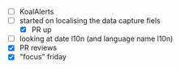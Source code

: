 * [ ] KoalAlerts
* [ ] started on localising the data capture fiels
  * [x] PR up
* [ ] looking at date l10n (and language name l10n)
* [x] PR reviews
* [x] "focus" friday
